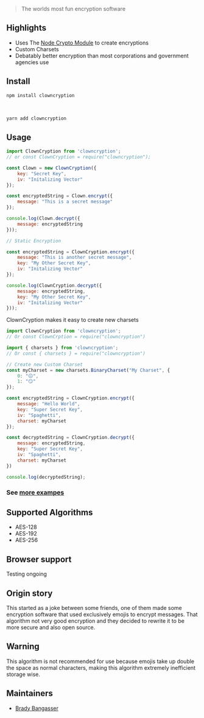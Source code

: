 > The worlds most fun encryption software

## Highlights

- Uses The [Node Crypto Module](https://nodejs.org/api/crypto.html#cryptocreatecipherivalgorithm-key-iv-options) to create encryptions
- Custom Charsets
- Debatably better encryption than most corporations and government agencies use

## Install

```sh
npm install clowncryption
```
<br>

```sh 
yarn add clowncryption
```

## Usage

```js
import ClownCryption from 'clowncryption';
// or const ClownCryption = require("clowncryption");

const Clown = new ClownCryption({
    key: "Secret Key",
    iv: "Initalizing Vector"
});

const encryptedString = Clown.encrypt({
    message: "This is a secret message"
});

console.log(Clown.decrypt({
    message: encryptedString
}));

// Static Encryption

const encryptedString = ClownCryption.encrypt({
    message: "This is another secret message",
    key: "My Other Secret Key",
    iv: "Initalizing Vector"
});

console.log(ClownCryption.decrypt({
    message: encryptedString,
    key: "My Other Secret Key",
    iv: "Initalizing Vector"
}));
```

ClownCryption makes it easy to create new charsets

```js
import ClownCryption from 'clowncryption';
// Or const ClownCrption = require("clowncryption")

import { charsets } from 'clowncryption'; 
// Or const { charsets } = require("clowncryption")

// Create new Custom Charset
const myCharset = new charsets.BinaryCharset("My Charset", {
    0: "😐",
    1: "😏"
});

const encryptedString = ClownCryption.encrypt({
    message: "Hello World",
    key: "Super Secret Key",
    iv: "Spaghetti",
    charset: myCharset
});

const decryptedString = ClownCryption.decrypt({
    message: encryptedString,
    key: "Super Secret Key",
    iv: "Spaghetti",
    charset: myCharset
})

console.log(decryptedString);
```

### See [more exampes](https://github.com/BradyBangasser/ClownCryption/tree/main/examples)

## Supported Algorithms
- AES-128
- AES-192
- AES-256


## Browser support

Testing ongoing

## Origin story

This started as a joke between some friends, one of them made some encryption software that used exclusively emojis to encrypt messages. That algorithm not very good encryption and they decided to rewrite it to be more secure and also open source.

## Warning

This algorithm is not recommended for use because emojis take up double the space as normal characters, making this algorithm extremely inefficient storage wise.

## Maintainers

- [Brady Bangasser](https://github.com/BradyBangasser)